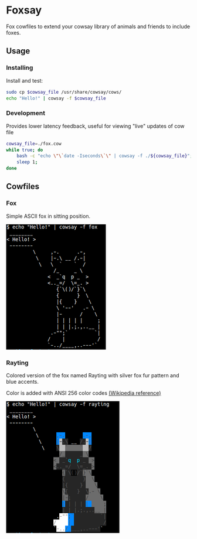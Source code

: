 Foxsay
==============================

Fox cowfiles to extend your cowsay library of animals and friends to include foxes.


Usage
----------

### Installing

Install and test:
```bash
sudo cp $cowsay_file /usr/share/cowsay/cows/
echo "Hello!" | cowsay -f $cowsay_file
```

### Development

Provides lower latency feedback, useful for viewing "live" updates of cow file

```bash
cowsay_file=./fox.cow
while true; do
    bash -c "echo \"\`date -Iseconds\`\" | cowsay -f ./${cowsay_file}";
    sleep 1;
done
```


Cowfiles
----------

### Fox

Simple ASCII fox in sitting position.

![fox_example.png](/readme/fox_example.png)

### Rayting

Colored version of the fox named Rayting with silver fox fur pattern and blue accents.

Color is added with ANSI 256 color codes [(Wikipedia reference)](https://en.wikipedia.org/wiki/ANSI_escape_code#Colors) 

![rayting_example.png](/readme/rayting_example.png)

